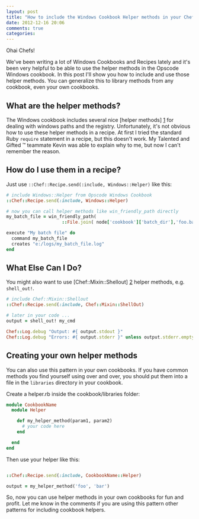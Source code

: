 ```yaml
---
layout: post
title: "How to include the Windows Cookbook Helper methods in your Chef recipe"
date: 2012-12-16 20:06
comments: true
categories: 
---
```

Ohai Chefs!

We've been writing a lot of Windows Cookbooks and Recipes lately and it's been very helpful to be able to use the helper methods in the Opscode Windows cookbook. In this post I'll show you how to include and use those helper methods. You can generalize this to library methods from any cookbook, even your own cookbooks.

## What are the helper methods?
The Windows cookbook includes several nice [helper methods] [1] for dealing with windows paths and the registry. Unfortunately, it's not obvious how to use these helper methods in a recipe. At first I tried the standard Ruby `require` statement in a recipe, but this doesn't work. My Talented and Gifted &trade; teammate Kevin was able to explain why to me, but now I can't remember the reason.

## How do I use them in a recipe?
Just use `::Chef::Recipe.send(:include, Windows::Helper)` like this:

``` ruby ::Chef::Recipe.send(:include, Windows::Helper)
# include Windows::Helper from Opscode Windows Cookbook
::Chef::Recipe.send(:include, Windows::Helper)

# now you can call helper methods like win_friendly_path directly
my_batch_file = win_friendly_path(
                     ::File.join( node['cookbook']['batch_dir'],'foo.bat'))

execute "My batch file" do
  command my_batch_file
  creates "e:/logs/my_batch_file.log"
end

```

## What Else Can I Do?

You might also want to use [Chef::Mixin::Shellout] [2] helper methods, e.g. `shell_out!`.

``` ruby Chef::Mixin::Shellout
# include Chef::Mixin::Shellout
::Chef::Recipe.send(:include, Chef::Mixin::ShellOut)

# later in your code ...
output = shell_out! my_cmd

Chef::Log.debug "Output: #{ output.stdout }"
Chef::Log.debug "Errors: #{ output.stderr }" unless output.stderr.empty?
```

## Creating your own helper methods
You can also use this pattern in your own cookbooks. If you have common methods you find yourself using over and over, you should put them into a file in the `libraries` directory in your cookbook.

Create a helper.rb inside the cookbook/libraries folder:

``` ruby Creating your own helpers
module CookbookName
  module Helper

    def my_helper_method(param1, param2)
      # your code here
    end

  end
end
```

Then use your helper like this:

``` ruby How to use your helper

::Chef::Recipe.send(:include, CookbookName::Helper)

output = my_helper_method('foo', 'bar')
```

So, now you can use helper methods in your own cookbooks for fun and profit. Let me know in the comments if you are using this pattern other patterns for including cookbook helpers.

[1]: https://github.com/opscode-cookbooks/windows/tree/master/libraries
[2]: https://github.com/opscode/chef/blob/master/lib/chef/mixin/shell_out.rb
